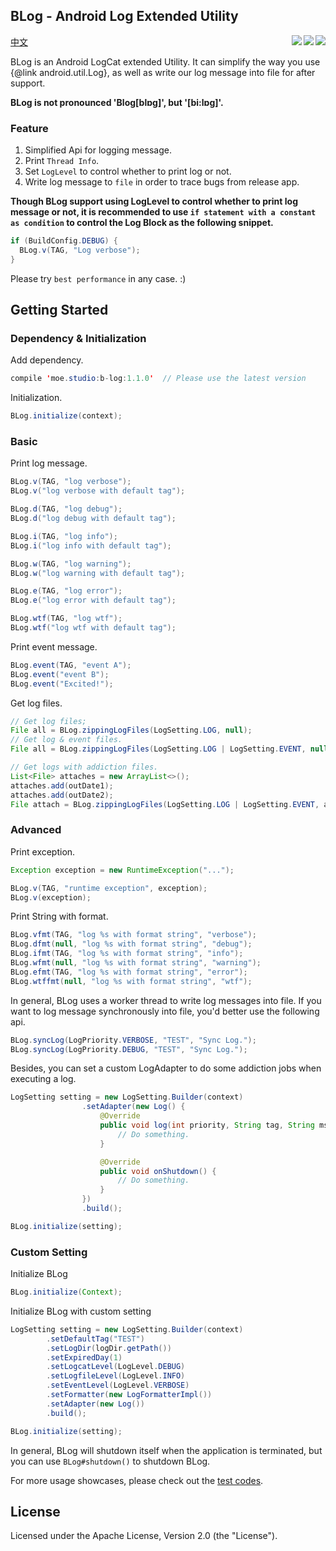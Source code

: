 
## BLog - Android Log Extended Utility
[中文](/README_CN.md)
<img align="right" src="https://img.shields.io/badge/minSdk-9-brightgreen.svg"/>
<img align="right" src="https://api.bintray.com/packages/kaedea/moe-studio/b-log/images/download.svg" href = "https://bintray.com/kaedea/moe-studio/b-log/_latestVersion"/>
<img align="right" src="https://img.shields.io/hexpm/l/plug.svg"/>


BLog is an Android LogCat extended Utility. It can simplify the way you use
{@link android.util.Log}, as well as write our log message into file for after support.

**BLog is not pronounced 'Blog[blɒɡ]', but '[bi:lɒɡ]'.**


### Feature
 1. Simplified Api for logging message.
 2. Print `Thread Info`.
 3. Set `LogLevel` to control whether to print log or not.
 4. Write log message to `file` in order to trace bugs from release app.

**Though BLog support using LogLevel to control whether to print log message or
not, it is recommended to use `if statement with a constant as condition` to
control the Log Block as the following snippet.**

```java
if (BuildConfig.DEBUG) {
  BLog.v(TAG, "Log verbose");
}
```

Please try `best performance` in any case. :)


## Getting Started
### Dependency & Initialization
Add dependency.
```java
compile 'moe.studio:b-log:1.1.0'  // Please use the latest version
```
Initialization.
```java
BLog.initialize(context);
```

### Basic
Print log message.
```java
BLog.v(TAG, "log verbose");
BLog.v("log verbose with default tag");

BLog.d(TAG, "log debug");
BLog.d("log debug with default tag");

BLog.i(TAG, "log info");
BLog.i("log info with default tag");

BLog.w(TAG, "log warning");
BLog.w("log warning with default tag");

BLog.e(TAG, "log error");
BLog.e("log error with default tag");

BLog.wtf(TAG, "log wtf");
BLog.wtf("log wtf with default tag");
```

Print event message.
```java
BLog.event(TAG, "event A");
BLog.event("event B");
BLog.event("Excited!");
```

Get log files.
```java
// Get log files;
File all = BLog.zippingLogFiles(LogSetting.LOG, null);
// Get log & event files.
File all = BLog.zippingLogFiles(LogSetting.LOG | LogSetting.EVENT, null);

// Get logs with addiction files.
List<File> attaches = new ArrayList<>();
attaches.add(outDate1);
attaches.add(outDate2);
File attach = BLog.zippingLogFiles(LogSetting.LOG | LogSetting.EVENT, attaches);
```

### Advanced
Print exception.
```java
Exception exception = new RuntimeException("...");

BLog.v(TAG, "runtime exception", exception);
BLog.v(exception);
```

Print String with format.
```java
BLog.vfmt(TAG, "log %s with format string", "verbose");
BLog.dfmt(null, "log %s with format string", "debug");
BLog.ifmt(TAG, "log %s with format string", "info");
BLog.wfmt(null, "log %s with format string", "warning");
BLog.efmt(TAG, "log %s with format string", "error");
BLog.wtffmt(null, "log %s with format string", "wtf");
```

In general, BLog uses a worker thread to write log messages into file. If you want to log message synchronously into file, you'd better use the following api.
```java
BLog.syncLog(LogPriority.VERBOSE, "TEST", "Sync Log.");
BLog.syncLog(LogPriority.DEBUG, "TEST", "Sync Log.");
```

Besides, you can set a custom LogAdapter to do some addiction jobs when executing a log.
```java
LogSetting setting = new LogSetting.Builder(context)
                .setAdapter(new Log() {
                    @Override
                    public void log(int priority, String tag, String msg) {
                        // Do something.
                    }

                    @Override
                    public void onShutdown() {
                        // Do something.
                    }
                })
                .build();

BLog.initialize(setting);
```

### Custom Setting
Initialize BLog
```java
BLog.initialize(Context);
```

Initialize BLog with custom setting
```java
LogSetting setting = new LogSetting.Builder(context)
        .setDefaultTag("TEST")
        .setLogDir(logDir.getPath())
        .setExpiredDay(1)
        .setLogcatLevel(LogLevel.DEBUG)
        .setLogfileLevel(LogLevel.INFO)
        .setEventLevel(LogLevel.VERBOSE)
        .setFormatter(new LogFormatterImpl())
        .setAdapter(new Log())
        .build();

BLog.initialize(setting);
```

In general, BLog will shutdown itself when the application is terminated, but you can use `BLog#shutdown()` to shutdown BLog.

For more usage showcases, please check out the [test codes](https://github.com/kaedea/b-log/tree/release/bintray/library/src/androidTest/java/moe/studio/log).

## License
Licensed under the Apache License, Version 2.0 (the "License").